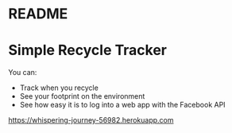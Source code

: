 # README

<h1>Simple Recycle Tracker</h1>
<p> You can: </p>
<ul>
  <li> Track when you recycle </li>
  <li> See your footprint on the environment </li>
  <li> See how easy it is to log into a web app with the Facebook API </li>
</ul>

https://whispering-journey-56982.herokuapp.com

